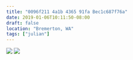 ```yaml
---
title: "0096f211 4a1b 4365 91fa Bec1c687f76a"
date: 2019-01-06T10:11:50-08:00
draft: false
location: "Bremerton, WA"
tags: ["julian"]
---
```


![](https://d17enza3bfujl8.cloudfront.net/L1000121.jpg)
![](https://d17enza3bfujl8.cloudfront.net/L1000122.jpg)

